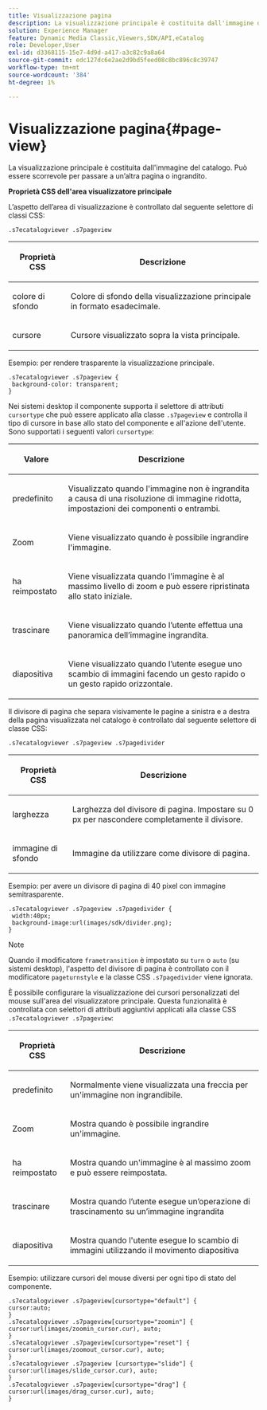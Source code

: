 ```yaml
---
title: Visualizzazione pagina
description: La visualizzazione principale è costituita dall'immagine del catalogo. Può essere scorrevole per passare a un’altra pagina o ingrandito.
solution: Experience Manager
feature: Dynamic Media Classic,Viewers,SDK/API,eCatalog
role: Developer,User
exl-id: d3368115-15e7-4d9d-a417-a3c82c9a8a64
source-git-commit: edc127dc6e2ae2d9bd5feed08c8bc896c8c39747
workflow-type: tm+mt
source-wordcount: '384'
ht-degree: 1%

---
```


# Visualizzazione pagina{#page-view}

La visualizzazione principale è costituita dall&#39;immagine del catalogo. Può essere scorrevole per passare a un’altra pagina o ingrandito.

<!--<a id="section_061E550C1C1D4DB2BD663A898895B38C"></a>-->

**Proprietà CSS dell&#39;area visualizzatore principale**

L’aspetto dell’area di visualizzazione è controllato dal seguente selettore di classi CSS:

```
.s7ecatalogviewer .s7pageview
```

<table id="table_94EE3F5BBE4547C0B4943471CEE7EDE4"> 
 <thead> 
  <tr> 
   <th colname="col1" class="entry"> <p> Proprietà CSS </p> </th> 
   <th colname="col2" class="entry"> <p>Descrizione </p> </th> 
  </tr> 
 </thead>
 <tbody> 
  <tr> 
   <td colname="col1"> <p> <span class="codeph"> colore di sfondo </span> </p> </td> 
   <td colname="col2"> <p> Colore di sfondo della visualizzazione principale in formato esadecimale. </p> </td> 
  </tr> 
  <tr> 
   <td colname="col1"> <p> <span class="codeph"> cursore </span> </p> </td> 
   <td colname="col2"> <p>Cursore visualizzato sopra la vista principale. </p> </td> 
  </tr> 
 </tbody> 
</table>

Esempio: per rendere trasparente la visualizzazione principale.

```
.s7ecatalogviewer .s7pageview { 
 background-color: transparent; 
}
```

Nei sistemi desktop il componente supporta il selettore di attributi `cursortype` che può essere applicato alla classe `.s7pageview` e controlla il tipo di cursore in base allo stato del componente e all&#39;azione dell&#39;utente. Sono supportati i seguenti valori `cursortype`:

<table id="table_45B83F6CCDE84C36B0E087CA9144BFE6"> 
 <thead> 
  <tr> 
   <th colname="col1" class="entry"> <p>Valore </p> </th> 
   <th colname="col2" class="entry"> <p>Descrizione </p> </th> 
  </tr> 
 </thead>
 <tbody> 
  <tr> 
   <td colname="col1"> <p> <span class="codeph"> predefinito </span> </p> </td> 
   <td colname="col2"> <p>Visualizzato quando l'immagine non è ingrandita a causa di una risoluzione di immagine ridotta, impostazioni dei componenti o entrambi. </p> </td> 
  </tr> 
  <tr> 
   <td colname="col1"> <p> Zoom <span class="codeph"> </span> </p> </td> 
   <td colname="col2"> <p>Viene visualizzato quando è possibile ingrandire l'immagine. </p> </td> 
  </tr> 
  <tr> 
   <td colname="col1"> <p> <span class="codeph"> ha reimpostato </span> </p> </td> 
   <td colname="col2"> <p>Viene visualizzata quando l'immagine è al massimo livello di zoom e può essere ripristinata allo stato iniziale. </p> </td> 
  </tr> 
  <tr> 
   <td colname="col1"> <p> <span class="codeph"> trascinare </span> </p> </td> 
   <td colname="col2"> <p>Viene visualizzato quando l’utente effettua una panoramica dell’immagine ingrandita. </p> </td> 
  </tr> 
  <tr> 
   <td colname="col1"> <p> <span class="codeph"> diapositiva </span> </p> </td> 
   <td colname="col2"> <p>Viene visualizzato quando l’utente esegue uno scambio di immagini facendo un gesto rapido o un gesto rapido orizzontale. </p> </td> 
  </tr> 
 </tbody> 
</table>

Il divisore di pagina che separa visivamente le pagine a sinistra e a destra della pagina visualizzata nel catalogo è controllato dal seguente selettore di classe CSS:

`.s7ecatalogviewer .s7pageview .s7pagedivider`

<table id="table_77EBC9A77BF14CF4974F8F43C709A207"> 
 <thead> 
  <tr> 
   <th colname="col1" class="entry"> <p> Proprietà CSS </p> </th> 
   <th colname="col2" class="entry"> <p>Descrizione </p> </th> 
  </tr> 
 </thead>
 <tbody> 
  <tr> 
   <td colname="col1"> <p> <span class="codeph"> larghezza </span> </p> </td> 
   <td colname="col2"> <p> Larghezza del divisore di pagina. Impostare su <span class="codeph"> 0 </span> px per nascondere completamente il divisore. </p> </td> 
  </tr> 
  <tr> 
   <td colname="col1"> <p> <span class="codeph"> immagine di sfondo </span> </p> </td> 
   <td colname="col2"> <p>Immagine da utilizzare come divisore di pagina. </p> </td> 
  </tr> 
 </tbody> 
</table>

Esempio: per avere un divisore di pagina di 40 pixel con immagine semitrasparente.

```
.s7ecatalogviewer .s7pageview .s7pagedivider { 
 width:40px; 
 background-image:url(images/sdk/divider.png); 
}
```

>[!NOTE]
>
>Quando il modificatore `frametransition` è impostato su `turn` o `auto` (su sistemi desktop), l&#39;aspetto del divisore di pagina è controllato con il modificatore `pageturnstyle` e la classe CSS `.s7pagedivider` viene ignorata.

È possibile configurare la visualizzazione dei cursori personalizzati del mouse sull&#39;area del visualizzatore principale. Questa funzionalità è controllata con selettori di attributi aggiuntivi applicati alla classe CSS `.s7ecatalogviewer .s7pageview`:

<table id="table_908164DECF9347A19A9696A23BBDB1A2"> 
 <thead> 
  <tr> 
   <th colname="col1" class="entry"> <p> Proprietà CSS </p> </th> 
   <th colname="col2" class="entry"> <p>Descrizione </p> </th> 
  </tr> 
 </thead>
 <tbody> 
  <tr> 
   <td colname="col1"> <p> <span class="codeph"> predefinito </span> </p> </td> 
   <td colname="col2"> <p> Normalmente viene visualizzata una freccia per un'immagine non ingrandibile. </p> </td> 
  </tr> 
  <tr> 
   <td colname="col1"> <p> Zoom <span class="codeph"> </span> </p> </td> 
   <td colname="col2"> <p> Mostra quando è possibile ingrandire un'immagine. </p> </td> 
  </tr> 
  <tr> 
   <td colname="col1"> <p> <span class="codeph"> ha reimpostato </span> </p> </td> 
   <td colname="col2"> <p>Mostra quando un'immagine è al massimo zoom e può essere reimpostata. </p> </td> 
  </tr> 
  <tr> 
   <td colname="col1"> <p> <span class="codeph"> trascinare </span> </p> </td> 
   <td colname="col2"> <p>Mostra quando l’utente esegue un’operazione di trascinamento su un’immagine ingrandita </p> </td> 
  </tr> 
  <tr> 
   <td colname="col1"> <p> <span class="codeph"> diapositiva </span> </p> </td> 
   <td colname="col2"> <p>Mostra quando l'utente esegue lo scambio di immagini utilizzando il movimento diapositiva </p> </td> 
  </tr> 
 </tbody> 
</table>

Esempio: utilizzare cursori del mouse diversi per ogni tipo di stato del componente.

```
.s7ecatalogviewer .s7pageview[cursortype="default"] { 
cursor:auto; 
} 
.s7ecatalogviewer .s7pageview[cursortype="zoomin"] { 
cursor:url(images/zoomin_cursor.cur), auto; 
} 
.s7ecatalogviewer .s7pageview[cursortype="reset"] { 
cursor:url(images/zoomout_cursor.cur), auto; 
} 
.s7ecatalogviewer .s7pageview [cursortype="slide"] { 
cursor:url(images/slide_cursor.cur), auto; 
} 
.s7ecatalogviewer .s7pageview[cursortype="drag"] { 
cursor:url(images/drag_cursor.cur), auto; 
}
```
